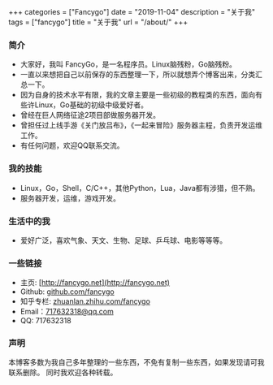 +++
categories = ["Fancygo"]
date = "2019-11-04"
description = "关于我" 
tags = ["fancygo"]
title = "关于我" 
url = "/about/"
+++

### 简介
* 大家好，我叫 FancyGo，是一名程序员。Linux脑残粉，Go脑残粉。
* 一直以来想把自己以前保存的东西整理一下，所以就想弄个博客出来，分类汇总一下。
* 因为自身的技术水平有限，我的文章主要是一些初级的教程类的东西，面向有些许Linux，Go基础的初级中级爱好者。
* 曾经在巨人网络征途2项目部做服务器开发。
* 曾担任过上线手游《关门放吕布》，《一起来冒险》服务器主程，负责开发运维工作。
* 有任何问题，欢迎QQ联系交流。

### 我的技能
 * Linux，Go，Shell，C/C++，其他Python，Lua，Java都有涉猎，但不熟。
 * 服务器开发，运维，游戏开发。

### 生活中的我
 * 爱好广泛，喜欢气象、天文、生物、足球、乒乓球、电影等等等。

### 一些链接
 * 主页: [http://fancygo.net](http://fancygo.net)
 * Github: [github.com/fancygo](https://github.com/fancygo)
 * 知乎专栏: [zhuanlan.zhihu.com/fancygo](https://zhuanlan.zhihu.com/fancygo)
 * Email：717632318@qq.com
 * QQ: 717632318

### 声明

本博客多数为我自己多年整理的一些东西，不免有复制一些东西，如果发现请可我联系删除。
同时我欢迎各种转载。
